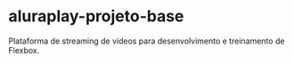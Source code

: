 # aluraplay-projeto-base
Plataforma de streaming de vídeos para desenvolvimento e treinamento de Flexbox.
